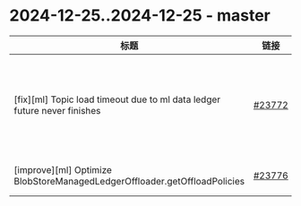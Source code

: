 # 2024-12-25..2024-12-25 - master
| 标题 | 链接 | 作者 | 标签 |
| - | :--: | :--: | - |
| [fix][ml] Topic load timeout due to ml data ledger future never finishes | [#23772](https://github.com/apache/pulsar/pull/23772) | [@poorbarcode](https://github.com/poorbarcode) | `doc-not-needed` `ready-to-test` `cherry-picked/branch-3.0` `cherry-picked/branch-3.3` `cherry-picked/branch-4.0` `release/3.0.9` `release/3.3.4` `release/4.0.2`  | 
| [improve][ml] Optimize BlobStoreManagedLedgerOffloader.getOffloadPolicies | [#23776](https://github.com/apache/pulsar/pull/23776) | [@dao-jun](https://github.com/dao-jun) | `area/tieredstorage` `doc-not-needed` `ready-to-test` `category/performance`  | 
